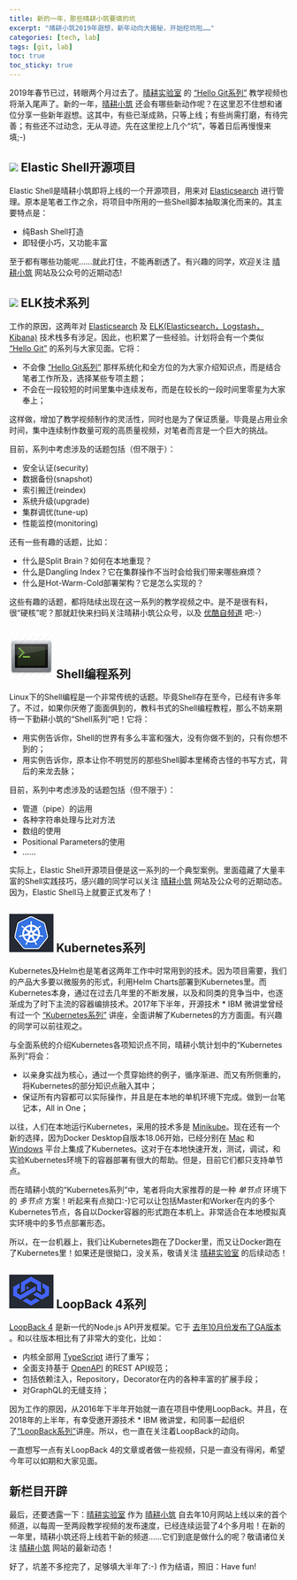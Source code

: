 ```yaml
---
title: 新的一年，那些晴耕小筑要填的坑
excerpt: "晴耕小筑2019年遐想，新年动向大揭秘，开始挖坑啦……"
categories: [tech, lab]
tags: [git, lab]
toc: true
toc_sticky: true
---
```


2019年春节已过，转眼两个月过去了。[晴耕实验室](/lab) 的 [“Hello Git系列”](/tech/lab/hello-git/) 教学视频也将渐入尾声了。新的一年，[晴耕小筑](/) 还会有哪些新动作呢？在这里忍不住想和诸位分享一些新年遐想。这其中，有些已渐成熟，只等上线；有些尚需打磨，有待完善；有些还不过动念，无从寻迹。先在这里挖上几个“坑”，等着日后再慢慢来填;-)

## ![](https://www.elastic.co/assets/blt9a26f88bfbd20eb5/icon-elasticsearch-bb.svg) Elastic Shell开源项目

Elastic Shell是晴耕小筑即将上线的一个开源项目，用来对 [Elasticsearch](https://www.elastic.co/products/elasticsearch) 进行管理。原本是笔者工作之余，将项目中所用的一些Shell脚本抽取演化而来的。其主要特点是：

* 纯Bash Shell打造
* 即轻便小巧，又功能丰富

至于都有哪些功能呢……就此打住，不能再剧透了。有兴趣的同学，欢迎关注 [晴耕小筑](/) 网站及公众号的近期动态!

## ![](https://images.contentstack.io/v3/assets/bltefdd0b53724fa2ce/blt7c665c2ab90dd251/5bd9e3ad4ed46d9b5fbadd02/icon-elastic-stack-bb.svg) ELK技术系列

工作的原因，这两年对 [Elasticsearch](https://www.elastic.co/products/elasticsearch) 及 [ELK(Elasticsearch，Logstash，Kibana)](https://www.elastic.co/elk-stack) 技术栈多有涉足。因此，也积累了一些经验。计划将会有一个类似 [“Hello Git”](/tech/lab/hello-git/) 的系列与大家见面。它将：

* 不会像 [“Hello Git系列”](/tech/lab/hello-git/) 那样系统化和全方位的为大家介绍知识点，而是结合笔者工作所及，选择某些专项主题；
* 不会在一段较短的时间里集中连续发布，而是在较长的一段时间里零星为大家奉上；

这样做，增加了教学视频制作的灵活性，同时也是为了保证质量。毕竟是占用业余时间，集中连续制作数量可观的高质量视频，对笔者而言是一个巨大的挑战。

目前，系列中考虑涉及的话题包括（但不限于）：

* 安全认证(security)
* 数据备份(snapshot)
* 索引搬迁(reindex)
* 系统升级(upgrade)
* 集群调优(tune-up)
* 性能监控(monitoring)

还有一些有趣的话题，比如：

* 什么是Split Brain？如何在本地重现？
* 什么是Dangling Index？它在集群操作不当时会给我们带来哪些麻烦？
* 什么是Hot-Warm-Cold部署架构？它是怎么实现的？

这些有趣的话题，都将陆续出现在这一系列的教学视频之中。是不是很有料，很“硬核”呢？那就赶快来扫码关注晴耕小筑公众号，以及 [优酷自频道](http://i.youku.com/morningspace) 吧:-）

## ![](/assets/images/lab/shell.png) Shell编程系列

Linux下的Shell编程是一个非常传统的话题。毕竟Shell存在至今，已经有许多年了。不过，如果你厌倦了面面俱到的，教科书式的Shell编程教程，那么不妨来期待一下勤耕小筑的“Shell系列”吧！它将：

* 用实例告诉你，Shell的世界有多么丰富和强大，没有你做不到的，只有你想不到的；
* 用实例告诉你，原本让你不明觉厉的那些Shell脚本里稀奇古怪的书写方式，背后的来龙去脉；

目前，系列中考虑涉及的话题包括（但不限于）：

* 管道（pipe）的运用
* 各种字符串处理与比对方法
* 数组的使用
* Positional Parameters的使用
* ……

实际上，Elastic Shell开源项目便是这一系列的一个典型案例。里面蕴藏了大量丰富的Shell实践技巧，感兴趣的同学可以关注 [晴耕小筑](/) 网站及公众号的近期动态。因为，Elastic Shell马上就要正式发布了！

## ![](/assets/images/lab/k8s.png) Kubernetes系列

Kubernetes及Helm也是笔者这两年工作中时常用到的技术。因为项目需要，我们的产品大多要以微服务的形式，利用Helm Charts部署到Kubernetes里。而Kubernetes本身，通过在过去几年里的不断发展，以及和同类的竞争当中，也逐渐成为了时下主流的容器编排技术。2017年下半年，开源技术 * IBM 微讲堂曾经有过一个 [“Kubernetes系列”](https://developer.ibm.com/cn/tv/2018/opentec-k8s/) 讲座，全面讲解了Kubernetes的方方面面。有兴趣的同学可以前往观之。

与全面系统的介绍Kubernetes各项知识点不同，晴耕小筑计划中的“Kubernetes系列”将会：

* 以亲身实战为核心，通过一个贯穿始终的例子，循序渐进、而又有所侧重的，将Kubernetes的部分知识点融入其中；
* 保证所有内容都可以实际操作，并且是在本地的单机环境下完成。做到一台笔记本，All in One；

以往，人们在本地运行Kubernetes，采用的技术多是 [Minikube](https://kubernetes.io/docs/setup/minikube/)。现在还有一个新的选择，因为Docker Desktop自版本18.06开始，已经分别在 [Mac](https://docs.docker.com/docker-for-mac/kubernetes/) 和 [Windows](https://docs.docker.com/docker-for-windows/kubernetes/) 平台上集成了Kubernetes。这对于在本地快速开发，测试，调试，和实验Kubernetes环境下的容器部署有很大的帮助。但是，目前它们都只支持单节点。

而在晴耕小筑的“Kubernetes系列”中，笔者将向大家推荐的是一种 *单节点* 环境下的 *多节点* 方案！听起来有点拗口:-)它可以让包括Master和Worker在内的多个Kubernetes节点，各自以Docker容器的形式跑在本机上。非常适合在本地模拟真实环境中的多节点部署形态。

所以，在一台机器上，我们让Kubernetes跑在了Docker里，而又让Docker跑在了Kubernetes里！如果还是很拗口，没关系，敬请关注 [晴耕实验室](/lab) 的后续动态！

## ![](/assets/images/lab/lb4.png) LoopBack 4系列

[LoopBack 4](http://v4.loopback.io/index.html) 是新一代的Node.js API开发框架。它于 [去年10月份发布了GA版本](https://strongloop.com/strongblog/loopback-4-ga) 。和以往版本相比有了非常大的变化，比如：

* 内核全部用 [TypeScript](https://www.typescriptlang.org/) 进行了重写；
* 全面支持基于 [OpenAPI](https://swagger.io/specification/) 的REST API规范；
* 包括依赖注入，Repository，Decorator在内的各种丰富的扩展手段；
* 对GraphQL的无缝支持；

因为工作的原因，从2016年下半年开始就一直在项目中使用LoopBack。并且，在2018年的上半年，有幸受邀开源技术 * IBM 微讲堂，和同事一起组织了[“LoopBack系列”](/lab/#深入浅出loopback)讲座。所以，也一直在关注着LoopBack的动向。

一直想写一点有关LoopBack 4的文章或者做一些视频，只是一直没有得闲，希望今年可以如期和大家见面。

## 新栏目开辟

最后，还要透露一下：[晴耕实验室](/lab) 作为 [晴耕小筑](/) 自去年10月网站上线以来的首个频道，以每周一至两段教学视频的发布速度，已经连续运营了4个多月啦！在新的一年里，晴耕小筑还将上线若干新的频道……它们到底是做什么的呢？敬请诸位关注 [晴耕小筑](/) 网站的最新动态！

好了，坑差不多挖完了，足够填大半年了:-) 作为结语，照旧：Have fun!
